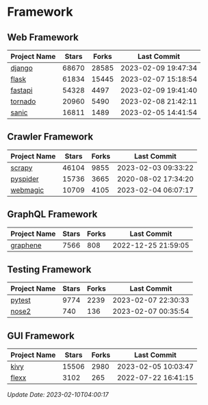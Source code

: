 # Framework

## Web Framework
| Project Name | Stars | Forks | Last Commit |
| ------------ | ----- | ----- | ----------- |
| [django](https://github.com/django/django) | 68670 | 28585 | 2023-02-09 19:47:34 |
| [flask](https://github.com/pallets/flask) | 61834 | 15445 | 2023-02-07 15:18:54 |
| [fastapi](https://github.com/tiangolo/fastapi) | 54328 | 4497 | 2023-02-09 19:41:40 |
| [tornado](https://github.com/tornadoweb/tornado) | 20960 | 5490 | 2023-02-08 21:42:11 |
| [sanic](https://github.com/sanic-org/sanic) | 16811 | 1489 | 2023-02-05 14:41:54 |

## Crawler Framework
| Project Name | Stars | Forks | Last Commit |
| ------------ | ----- | ----- | ----------- |
| [scrapy](https://github.com/scrapy/scrapy) | 46104 | 9855 | 2023-02-03 09:33:22 |
| [pyspider](https://github.com/binux/pyspider) | 15736 | 3665 | 2020-08-02 17:34:20 |
| [webmagic](https://github.com/code4craft/webmagic) | 10709 | 4105 | 2023-02-04 06:07:17 |

## GraphQL Framework
| Project Name | Stars | Forks | Last Commit |
| ------------ | ----- | ----- | ----------- |
| [graphene](https://github.com/graphql-python/graphene) | 7566 | 808 | 2022-12-25 21:59:05 |

## Testing Framework
| Project Name | Stars | Forks | Last Commit |
| ------------ | ----- | ----- | ----------- |
| [pytest](https://github.com/pytest-dev/pytest) | 9774 | 2239 | 2023-02-07 22:30:33 |
| [nose2](https://github.com/nose-devs/nose2) | 740 | 136 | 2023-02-07 00:35:54 |

## GUI Framework
| Project Name | Stars | Forks | Last Commit |
| ------------ | ----- | ----- | ----------- |
| [kivy](https://github.com/kivy/kivy) | 15506 | 2980 | 2023-02-05 10:03:47 |
| [flexx](https://github.com/flexxui/flexx) | 3102 | 265 | 2022-07-22 16:41:15 |

*Update Date: 2023-02-10T04:00:17*